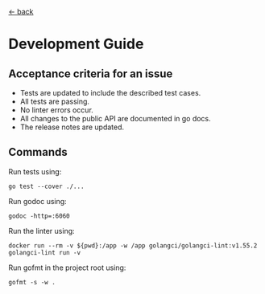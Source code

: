 [<- back](../DOCS.md)

# Development Guide

## Acceptance criteria for an issue
- Tests are updated to include the described test cases.
- All tests are passing.
- No linter errors occur.
- All changes to the public API are documented in go docs.
- The release notes are updated.

## Commands

Run tests using:

```
go test --cover ./...
```

Run godoc using:

```
godoc -http=:6060
```

Run the linter using:

```
docker run --rm -v ${pwd}:/app -w /app golangci/golangci-lint:v1.55.2 golangci-lint run -v
```

Run gofmt in the project root using:

```
gofmt -s -w .
```